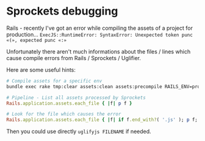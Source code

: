 # Sprockets debugging

Rails - recently I've got an error while compiling the assets of a project for production... `ExecJS::RuntimeError: SyntaxError: Unexpected token punc «(», expected punc «:»`

Unfortunately there aren't much informations about the files / lines which cause compile errors from Rails / Sprockets / Uglifier.

Here are some useful hints:

```sh
# Compile assets for a specific env
bundle exec rake tmp:clear assets:clean assets:precompile RAILS_ENV=production
```

```ruby
# Pipeline - List all assets processed by Sprockets
Rails.application.assets.each_file { |f| p f }
```

```ruby
# Look for the file which causes the error
Rails.application.assets.each_file { |f| if f.end_with?( '.js' ); p f; Uglifier.compile( File.read( f ) ); end }
```

Then you could use directly `uglifyjs FILENAME` if needed.
